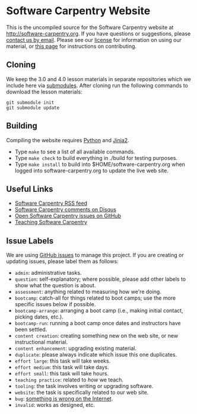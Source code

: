 Software Carpentry Website
==========================

This is the uncompiled source for the Software Carpentry website at
http://software-carpentry.org.  If you have questions or suggestions,
please [contact us by email](mailto:info@software-carpentry.org).
Please see our [license](http://software-carpentry.org/license.html)
for information on using our material, or [this page](CONTRIBUTING.html)
for instructions on contributing.

Cloning
-------

We keep the 3.0 and 4.0 lesson materials in separate repositories which we include
here via [submodules](http://git-scm.com/book/en/Git-Tools-Submodules).
After cloning run the following commands to download the lesson materials:

    git submodule init
    git submodule update

Building
--------

Compiling the website requires [Python](http://python.org) and
[Jinja2](http://jinja.pocoo.org/).

* Type `make` to see a list of all available commands.
* Type `make check` to build everything in ./build for testing purposes.
* Type `make install` to build into $HOME/software-carpentry.org when logged into software-carpentry.org to update the live web site.

Useful Links
------------

* [Software Carpentry RSS feed](http://software-carpentry.org/feed.xml)
* [Software Carpentry comments on Disqus](http://software-carpentry.disqus.com/latest.rss)
* [Open Software Carpentry issues on GitHub](https://github.com/swcarpentry/website/issues?state=open)
* [Teaching Software Carpentry](http://teaching.software-carpentry.org)

Issue Labels
------------

We are using [GitHub issues](https://github.com/swcarpentry/website/issues?state=open)
to manage this project.  If you are creating or updating issues, please
label them as follows:

* `admin`: administrative tasks.
* `question`: self-explanatory; where possible, please add other labels to show what the question is about.
* `assessment`: anything related to measuring how we're doing.
* `bootcamp`: catch-all for things related to boot camps; use the more specific issues below if possible.
* `bootcamp-arrange`: arranging a boot camp (i.e., making initial contact, picking dates, etc.).
* `bootcamp-run`: running a boot camp once dates and instructors have been settled.
* `content creation`: creating something new on the web site, or new instructional material.
* `content enhancement`: upgrading existing material.
* `duplicate`: please always indicate which issue this one duplicates.
* `effort large`: this task will take weeks.
* `effort medium`: this task will take days.
* `effort small`: this task will take hours.
* `teaching practice`: related to *how* we teach.
* `tooling`: the task involves writing or upgrading software.
* `website`: the task is specifically related to our web site.
* `bug`: [something is wrong on the Internet](http://xkcd.com/386/).
* `invalid`: works as designed, etc.
